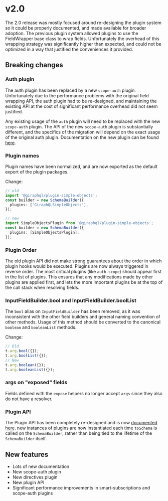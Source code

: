 # v2.0

The 2.0 release was mostly focused around re-designing the plugin system so it could be properly
documented, and made available for broader adoption. The previous plugin system allowed plugins to
use the FieldWrapper base class to wrap fields. Unfortunately the overhead of this wrapping strategy
was significantly higher than expected, and could not be optimized in a way that justified the
conveniences it provided.

## Breaking changes

### Auth plugin

The auth plugin has been replaced by a new `scope-auth` plugin. Unfortunately due to the performance
problems with the original field wrapping API, the auth plugin had to be re-designed, and
maintaining the existing API at the cost of significant performance overhead did not seem justified.

Any existing usage of the `auth` plugin will need to be replaced with the new `scope-auth` plugin.
The API of the new `scope-auth` plugin is substantially different, and the specifics of the
migration will depend on the exact usage of the original auth plugin. Documentation on the new
plugin can be found [here](../plugins/scope-auth.md).

### Plugin names

Plugin names have been normalized, and are now exported as the default export of the plugin
packages.

Change:

```typescript
// old
import '@giraphql/plugin-simple-objects';
const builder = new SchemaBuilder({
  plugins: ['GiraphQLSimpleObjects'],
});

// new
import SimpleObjectsPlugin from '@giraphql/plugin-simple-objects';
const builder = new SchemaBuilder({
  plugins: [SimpleObjectsPlugin],
});
```

### Plugin Order

The old plugin API did not make strong guarantees about the order in which plugin hooks would be
executed. Plugins are now always triggered in reverse order. The most critical plugins \(like
`auth-scope`\) should appear first in the list of plugins. This ensures that any modifications made
by other plugins are applied first, and lets the more important plugins be at the top of the call
stack when resolving fields.

### InputFieldBuilder.bool and InputFieldBuilder.boolList

The `bool` alias on `InputFieldBuilder` has been removed, as it was inconsistent with the other
field builders and general naming convention of other methods. Usage of this method should be
converted to the canonical `boolean` and `booleanList` methods.

Change:

```typescript
// Old
t.arg.bool({});
t.arg.boolList({});
// New
t.arg.boolean({});
t.arg.booleanList({});
```

### args on "exposed" fields

Fields defined with the `expose` helpers no longer accept `args` since they also do not have a
resolver.

### Plugin API

The Plugin API has been completely re-designed and is now
[documented here](../guide/writing-plugins.md). new instances of plugins are now instantiated each
time `toSchema` is called on the `SchemaBuilder`, rather than being tied to the lifetime of the
`SchemaBuilder` itself.

## New features

- Lots of new documentation
- New scope-auth plugin
- New directives plugin
- New plugin API
- Significant performance improvements in smart-subscriptions and scope-auth plugins
